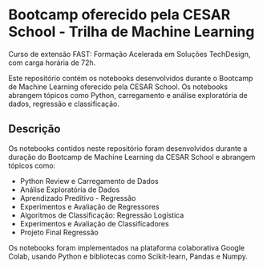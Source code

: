 # Bootcamp oferecido pela CESAR School - Trilha de Machine Learning

Curso de extensão FAST: Formação Acelerada em Soluções TechDesign, com carga horária de 72h.

Este repositório contém os notebooks desenvolvidos durante o Bootcamp de Machine Learning oferecido pela CESAR School. Os notebooks abrangem tópicos como Python, carregamento e análise exploratória de dados, regressão e classificação.

## Descrição

Os notebooks contidos neste repositório foram desenvolvidos durante a duração do Bootcamp de Machine Learning da CESAR School e abrangem tópicos como: 

- Python Review e Carregamento de Dados
- Análise Exploratória de Dados
- Aprendizado Preditivo - Regressão
- Experimentos e Avaliação de Regressores
- Algoritmos de Classificação: Regressão Logística
- Experimentos e Avaliação de Classificadores
- Projeto Final Regressão

Os notebooks foram implementados na plataforma colaborativa Google Colab, usando Python e bibliotecas como Scikit-learn, Pandas e Numpy.





